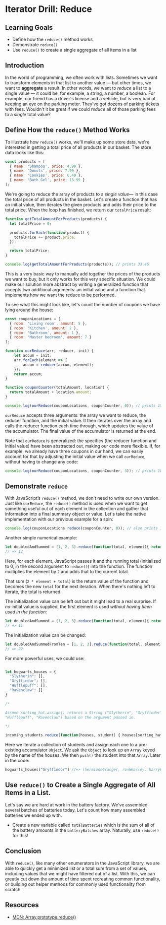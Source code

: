 # Iterator Drill: Reduce

## Learning Goals

* Define how the `reduce()` method works
* Demonstrate `reduce()`
* Use `reduce()` to create a single aggregate of all items in a list

## Introduction

In the world of programming, we often work with lists. Sometimes we want to
transform elements in that list to another value — but other times, we want to
**aggregate** a result. In other words, we want to _reduce_ a list to a single
value — it could be, for example, a string, a number, a boolean. For example,
our friend has a driver's license and a vehicle, but is very bad at keeping an
eye on the parking meter. They've got dozens of parking tickets with fees.
Wouldn't it be great if we could _reduce_ all of those parking fees to a _single_
total value?

## Define How the `reduce()` Method Works

To illustrate how `reduce()` works, we'll make up some store data, we're interested in
getting a total price of all products in our basket. The store data looks like this:

```js
const products = [
  { name: 'Shampoo', price: 4.99 },
  { name: 'Donuts', price: 7.99 },
  { name: 'Cookies', price: 6.49 },
  { name: 'Bath Gel', price: 13.99 }
];
```

We're going to reduce the array of products to a _single value_— in this case the total
price of all products in the basket. Let's create a function that has an initial value,
then iterates the given products and adds their price to the total price. When the loop
has finished, we return our `totalPrice` result:

```js
function getTotalAmountForProducts(products) {
  let totalPrice = 0;

  products.forEach(function(product) {
    totalPrice += product.price;
  });

  return totalPrice;
}

console.log(getTotalAmountForProducts(products)); // prints 33.46
```

This is a very basic way to manually add together the prices of the products we want to buy,
but it only works for this very specific situation. We could make our solution more abstract 
by writing a generalized function that accepts two additional arguments: an initial value and 
a function that implements how we want the reduce to be performed.

To see what this might look like, let's count the number of coupons we have lying around the house:

```js
const couponLocations = [
  { room: 'Living room', amount: 5 },
  { room: 'Kitchen', amount: 2 },
  { room: 'Bathroom', amount: 1 },
  { room: 'Master bedroom', amount: 7 }
];

function ourReduce(arr, reducer, init) {
    let accum = init;
    arr.forEach(element => {
        accum = reducer(accum, element);
    });
    return accum;
}

function couponCounter(totalAmount, location) {
  return totalAmount + location.amount;
}

console.log(ourReduce(couponLocations, couponCounter, 0)); // prints 15
```

`ourReduce` accepts three arguments: the array we want to reduce, the reducer function, and 
the initial value. It then iterates over the array and calls the reducer function each time 
through, which updates the value of the accumulator. The final value of the accumulator is
returned at the end. 

Note that `ourReduce` is generalized: the specifics (the reducer function and initial value) 
have been abstracted out, making our code more flexible. If, for example, we already have 
three coupons in our hand, we can easily account for that by adjusting the initial value 
when we call `ourReduce`, without having to change any code:

```js
console.log(ourReduce(couponLocations, couponCounter, 3)); // prints 18
```

## Demonstrate `reduce`

With JavaScript’s `reduce()` method, we don't need to write our own version. Just like `ourReduce`,
the `reduce()` method is used when we want to get something useful out of each element in the 
collection and gather that information into a final summary object or value. Let's take the native 
implementation with our previous example for a spin:

```js
console.log(couponLocations.reduce(couponCounter, 0)); // also prints 15!
```

Another simple numerical example:

```js
let doubledAndSummed = [1, 2, 3].reduce(function(total, element){ return element * 2 + total}, 0)
// => 12
```

Here, for each element, JavaScript passes it and the running total (initialized
to 0, in the second argument to `reduce()`) into the function. The function
multiplies the element by `2` and adds that to the current total.

That sum (`2 * element + total`) is the return value of the function and
becomes the new `total` for the next iteration. When there's nothing left to
iterate, the total is returned.

The initialization value can be left out but it might lead to a real surprise.
If _no_ initial value is supplied, the first element is used _without having
been used in the function_:

```js
let doubledAndSummed = [1, 2, 3].reduce(function(total, element){ return element * 2 + total})
// => 11
```

The initialization value can be changed:

```js
let doubledAndSummedFromTen = [1, 2, 3].reduce(function(total, element){ return element * 2 + total}, 10)
// => 22
```

For more powerful uses, we could use:

```js

let hogwarts_houses = {
  "Slytherin": [],
  "Gryffindor": [],
  "Hufflepuff": [],
  "Ravenclaw": []
}

/*

Assume sorting_hat.assign() returns a String ("Slytherin", "Gryffindor",
"Hufflepuff", "Ravenclaw") based on the argument passed in.

*/

incoming_students.reduce(function(houses, student) { houses[sorting_hat.assign(student)].push(student)} , hogwarts_houses)
```

Here we iterate a collection of students and assign each one to a pre-existing
accumulator `Object`. We ask the `Object` to look up an `Array` keyed by the
name of the houses. We then `push()` the student into that `Array`. Later in
the code:

```js
hogwarts_houses["Gryffindor"] //=> [hermioneGranger, ronWeasley, harryPotter]
```

## Use `reduce()` to Create a Single Aggregate of All Items in a List.

Let's say we are hard at work in the battery factory. We've assembled several
batches of batteries today. Let's count how many assembled batteries we ended
up with.

* Create a new variable called `totalBatteries` which is the sum of all of the
battery amounts in the `batteryBatches` array. Naturally, use `reduce()` for this!

## Conclusion

With `reduce()`, like many other enumerators in the JavaScript library, we are able
to quickly get a minimized list or a total sum from a set of values, including values
that we might have filtered out of a list. With this, we can greatly cut down the
amount of time spent recreating common functionality, or building out helper methods
for commonly used functionality from scratch.

## Resources

* [MDN: Array.prototype.reduce()](https://developer.mozilla.org/en-US/docs/Web/JavaScript/Reference/Global_Objects/Array/Reduce)
